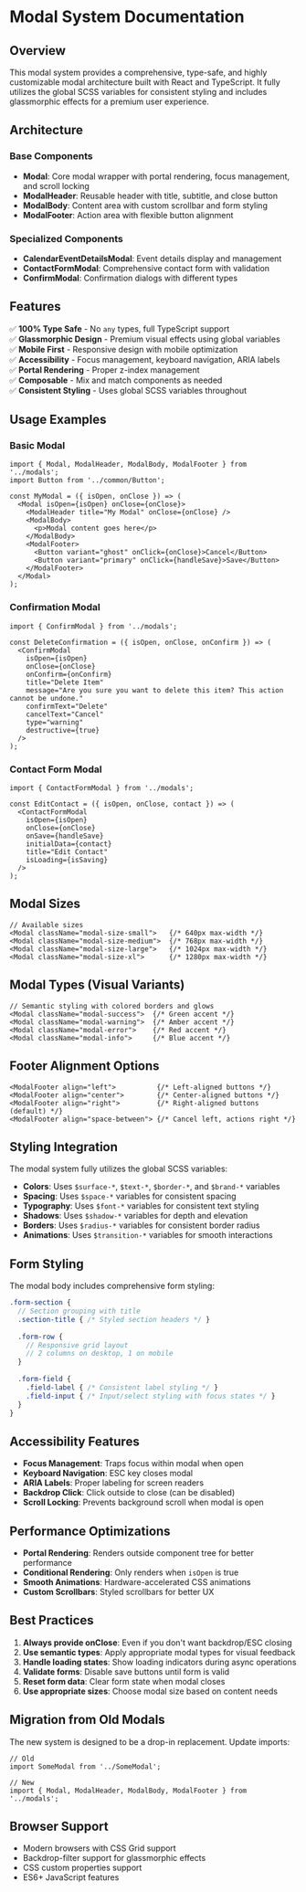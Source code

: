 # Modal System Documentation

## Overview

This modal system provides a comprehensive, type-safe, and highly customizable modal architecture built with React and TypeScript. It fully utilizes the global SCSS variables for consistent styling and includes glassmorphic effects for a premium user experience.

## Architecture

### Base Components

- **Modal**: Core modal wrapper with portal rendering, focus management, and scroll locking
- **ModalHeader**: Reusable header with title, subtitle, and close button
- **ModalBody**: Content area with custom scrollbar and form styling
- **ModalFooter**: Action area with flexible button alignment

### Specialized Components

- **CalendarEventDetailsModal**: Event details display and management
- **ContactFormModal**: Comprehensive contact form with validation
- **ConfirmModal**: Confirmation dialogs with different types

## Features

✅ **100% Type Safe** - No `any` types, full TypeScript support  
✅ **Glassmorphic Design** - Premium visual effects using global variables  
✅ **Mobile First** - Responsive design with mobile optimization  
✅ **Accessibility** - Focus management, keyboard navigation, ARIA labels  
✅ **Portal Rendering** - Proper z-index management  
✅ **Composable** - Mix and match components as needed  
✅ **Consistent Styling** - Uses global SCSS variables throughout  

## Usage Examples

### Basic Modal

```tsx
import { Modal, ModalHeader, ModalBody, ModalFooter } from '../modals';
import Button from '../common/Button';

const MyModal = ({ isOpen, onClose }) => (
  <Modal isOpen={isOpen} onClose={onClose}>
    <ModalHeader title="My Modal" onClose={onClose} />
    <ModalBody>
      <p>Modal content goes here</p>
    </ModalBody>
    <ModalFooter>
      <Button variant="ghost" onClick={onClose}>Cancel</Button>
      <Button variant="primary" onClick={handleSave}>Save</Button>
    </ModalFooter>
  </Modal>
);
```

### Confirmation Modal

```tsx
import { ConfirmModal } from '../modals';

const DeleteConfirmation = ({ isOpen, onClose, onConfirm }) => (
  <ConfirmModal
    isOpen={isOpen}
    onClose={onClose}
    onConfirm={onConfirm}
    title="Delete Item"
    message="Are you sure you want to delete this item? This action cannot be undone."
    confirmText="Delete"
    cancelText="Cancel"
    type="warning"
    destructive={true}
  />
);
```

### Contact Form Modal

```tsx
import { ContactFormModal } from '../modals';

const EditContact = ({ isOpen, onClose, contact }) => (
  <ContactFormModal
    isOpen={isOpen}
    onClose={onClose}
    onSave={handleSave}
    initialData={contact}
    title="Edit Contact"
    isLoading={isSaving}
  />
);
```

## Modal Sizes

```tsx
// Available sizes
<Modal className="modal-size-small">   {/* 640px max-width */}
<Modal className="modal-size-medium">  {/* 768px max-width */}
<Modal className="modal-size-large">   {/* 1024px max-width */}
<Modal className="modal-size-xl">      {/* 1280px max-width */}
```

## Modal Types (Visual Variants)

```tsx
// Semantic styling with colored borders and glows
<Modal className="modal-success">  {/* Green accent */}
<Modal className="modal-warning">  {/* Amber accent */}
<Modal className="modal-error">    {/* Red accent */}
<Modal className="modal-info">     {/* Blue accent */}
```

## Footer Alignment Options

```tsx
<ModalFooter align="left">          {/* Left-aligned buttons */}
<ModalFooter align="center">        {/* Center-aligned buttons */}
<ModalFooter align="right">         {/* Right-aligned buttons (default) */}
<ModalFooter align="space-between"> {/* Cancel left, actions right */}
```

## Styling Integration

The modal system fully utilizes the global SCSS variables:

- **Colors**: Uses `$surface-*`, `$text-*`, `$border-*`, and `$brand-*` variables
- **Spacing**: Uses `$space-*` variables for consistent spacing
- **Typography**: Uses `$font-*` variables for consistent text styling
- **Shadows**: Uses `$shadow-*` variables for depth and elevation
- **Borders**: Uses `$radius-*` variables for consistent border radius
- **Animations**: Uses `$transition-*` variables for smooth interactions

## Form Styling

The modal body includes comprehensive form styling:

```scss
.form-section {
  // Section grouping with title
  .section-title { /* Styled section headers */ }
  
  .form-row {
    // Responsive grid layout
    // 2 columns on desktop, 1 on mobile
  }
  
  .form-field {
    .field-label { /* Consistent label styling */ }
    .field-input { /* Input/select styling with focus states */ }
  }
}
```

## Accessibility Features

- **Focus Management**: Traps focus within modal when open
- **Keyboard Navigation**: ESC key closes modal
- **ARIA Labels**: Proper labeling for screen readers
- **Backdrop Click**: Click outside to close (can be disabled)
- **Scroll Locking**: Prevents background scroll when modal is open

## Performance Optimizations

- **Portal Rendering**: Renders outside component tree for better performance
- **Conditional Rendering**: Only renders when `isOpen` is true
- **Smooth Animations**: Hardware-accelerated CSS animations
- **Custom Scrollbars**: Styled scrollbars for better UX

## Best Practices

1. **Always provide onClose**: Even if you don't want backdrop/ESC closing
2. **Use semantic types**: Apply appropriate modal types for visual feedback
3. **Handle loading states**: Show loading indicators during async operations
4. **Validate forms**: Disable save buttons until form is valid
5. **Reset form data**: Clear form state when modal closes
6. **Use appropriate sizes**: Choose modal size based on content needs

## Migration from Old Modals

The new system is designed to be a drop-in replacement. Update imports:

```tsx
// Old
import SomeModal from '../SomeModal';

// New
import { Modal, ModalHeader, ModalBody, ModalFooter } from '../modals';
```

## Browser Support

- Modern browsers with CSS Grid support
- Backdrop-filter support for glassmorphic effects
- CSS custom properties support
- ES6+ JavaScript features 